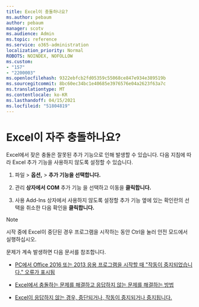```yaml
---
title: Excel이 충돌하나요?
ms.author: pebaum
author: pebaum
manager: scotv
ms.audience: Admin
ms.topic: reference
ms.service: o365-administration
localization_priority: Normal
ROBOTS: NOINDEX, NOFOLLOW
ms.custom:
- "157"
- "2200003"
ms.openlocfilehash: 9322ebfcb2fd05359c55068ce847e934e389519b
ms.sourcegitcommit: 8bc60ec34bc1e40685e3976576e04a2623f63a7c
ms.translationtype: MT
ms.contentlocale: ko-KR
ms.lasthandoff: 04/15/2021
ms.locfileid: "51804819"
---
```

# <a name="frequent-excel-crashes"></a>Excel이 자주 충돌하나요?

Excel에서 잦은 충돌은 잘못된 추가 기능으로 인해 발생할 수 있습니다. 다음 지침에 따라 Excel 추가 기능을 사용하지 않도록 설정할 수 있습니다.
  
1. 파일  \> **옵션,** \> **추가 기능을 선택합니다.**

2. 관리 **상자에서** **COM** 추가 기능 을 선택하고 이동을 **클릭합니다.**

3. 사용 Add-Ins 상자에서 사용하지 않도록 설정할 추가 기능 옆에 있는 확인란의 선택을 취소한 다음 확인을 **클릭합니다.**

> [!NOTE]
> 시작 중에 Excel이 중단된 경우 프로그램을 시작하는 동안 Ctrl을 눌러 안전 모드에서 실행하십시오.
  
문제가 계속 발생하면 다음 문서를 참조합니다.
  
- [PC에서 Office 2016 또는 2013 응용 프로그램을 시작할 때 "작동이 중지되었습니다." 오류가 표시됨](https://support.office.com/article/52bd7985-4e99-4a35-84c8-2d9b8301a2fa.aspx)

- [Excel에서 충돌하는 문제를 해결하고 응답하지 않는 문제를 해결하는 방법](https://support.microsoft.com/help/2758592/how-to-troubleshoot-crashing-and-not-responding-issues-with-excel)

- [Excel이 응답하지 않는 경우, 중단되거나, 작동이 중지되거나 중지됩니다.](https://support.office.com/article/37e7d3c9-9e84-40bf-a805-4ca6853a1ff4.aspx)
